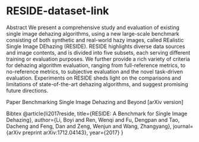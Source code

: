 # RESIDE-dataset-link

Abstract
We present a comprehensive study and evaluation of existing single image dehazing algorithms, using a new large-scale benchmark consisting of both synthetic and real-world hazy images, called REalistic Single Image DEhazing (RESIDE). RESIDE highlights diverse data sources and image contents, and is divided into five subsets, each serving different training or evaluation purposes. We further provide a rich variety of criteria for dehazing algorithm evaluation, ranging from full-reference metrics, to no-reference metrics, to subjective evaluation and the novel task-driven evaluation. Experiments on RESIDE sheds light on the comparisons and limitations of state-of-the-art dehazing algorithms, and suggest promising future directions. 

Paper
Benchmarking Single Image Dehazing and Beyond [arXiv version]

Bibtex
@article{li2017reside,
  title={RESIDE: A Benchmark for Single Image Dehazing},
  author={Li, Boyi and Ren, Wenqi and Fu, Dengpan and Tao, Dacheng and Feng, Dan and Zeng, Wenjun and Wang, Zhangyang},
  journal={arXiv preprint arXiv:1712.04143},
  year={2017}
}
